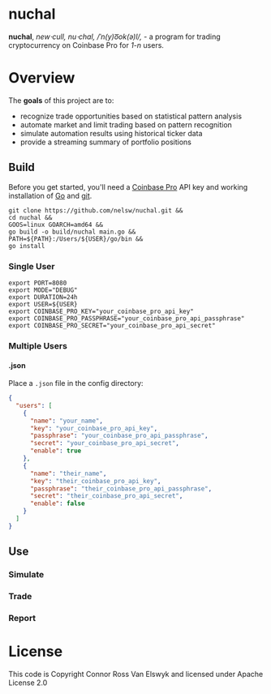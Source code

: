 # nuchal
**nuchal**, *new⋅cull, nu⋅chal, /ˈn(y)o͞ok(ə)l/,* - a program for trading cryptocurrency on Coinbase Pro for *1-n* users.

# Overview
The **goals** of this project are to:
- recognize trade opportunities based on statistical pattern analysis
- automate market and limit trading based on pattern recognition
- simulate automation results using historical ticker data
- provide a streaming summary of portfolio positions


## Build
Before you get started, you'll need a [Coinbase Pro][1] API key and working installation of [Go][2] and [git][3].

```shell
git clone https://github.com/nelsw/nuchal.git && 
cd nuchal &&
GOOS=linux GOARCH=amd64 && 
go build -o build/nuchal main.go && 
PATH=${PATH}:/Users/${USER}/go/bin && 
go install
```

### Single User
```shell
export PORT=8080
export MODE="DEBUG"
export DURATION=24h
export USER=${USER}
export COINBASE_PRO_KEY="your_coinbase_pro_api_key"
export COINBASE_PRO_PASSPHRASE="your_coinbase_pro_api_passphrase"
export COINBASE_PRO_SECRET="your_coinbase_pro_api_secret"
```

### Multiple Users

#### .json
Place a `.json` file in the config directory:
```json
{
  "users": [
    {
      "name": "your_name",
      "key": "your_coinbase_pro_api_key",
      "passphrase": "your_coinbase_pro_api_passphrase",
      "secret": "your_coinbase_pro_api_secret",
      "enable": true
    },
    {
      "name": "their_name",
      "key": "their_coinbase_pro_api_key",
      "passphrase": "their_coinbase_pro_api_passphrase",
      "secret": "their_coinbase_pro_api_secret",
      "enable": false
    }
  ]
}
```

## Use

### Simulate

### Trade

### Report

# License
This code is Copyright Connor Ross Van Elswyk and licensed under Apache License 2.0

[1]: https://pro.coinbase.com
[2]: https://golang.org/
[3]: https://git-scm.com/